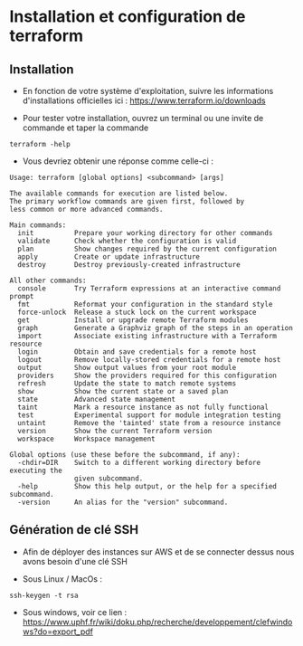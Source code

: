 # Installation et configuration de terraform

## Installation

* En fonction de votre système d'exploitation, suivre les informations d'installations officielles ici : 
https://www.terraform.io/downloads 

* Pour tester votre installation, ouvrez un terminal ou une invite de commande et taper la commande 
```
terraform -help
```
* Vous devriez obtenir une réponse comme celle-ci :
```
Usage: terraform [global options] <subcommand> [args]

The available commands for execution are listed below.
The primary workflow commands are given first, followed by
less common or more advanced commands.

Main commands:
  init          Prepare your working directory for other commands
  validate      Check whether the configuration is valid
  plan          Show changes required by the current configuration
  apply         Create or update infrastructure
  destroy       Destroy previously-created infrastructure

All other commands:
  console       Try Terraform expressions at an interactive command prompt
  fmt           Reformat your configuration in the standard style
  force-unlock  Release a stuck lock on the current workspace
  get           Install or upgrade remote Terraform modules
  graph         Generate a Graphviz graph of the steps in an operation
  import        Associate existing infrastructure with a Terraform resource
  login         Obtain and save credentials for a remote host
  logout        Remove locally-stored credentials for a remote host
  output        Show output values from your root module
  providers     Show the providers required for this configuration
  refresh       Update the state to match remote systems
  show          Show the current state or a saved plan
  state         Advanced state management
  taint         Mark a resource instance as not fully functional
  test          Experimental support for module integration testing
  untaint       Remove the 'tainted' state from a resource instance
  version       Show the current Terraform version
  workspace     Workspace management

Global options (use these before the subcommand, if any):
  -chdir=DIR    Switch to a different working directory before executing the
                given subcommand.
  -help         Show this help output, or the help for a specified subcommand.
  -version      An alias for the "version" subcommand.
```

## Génération de clé SSH

* Afin de déployer des instances sur AWS et de se connecter dessus nous avons besoin d'une clé SSH

* Sous Linux / MacOs :
```
ssh-keygen -t rsa
```

* Sous windows, voir ce lien : https://www.uphf.fr/wiki/doku.php/recherche/developpement/clefwindows?do=export_pdf 